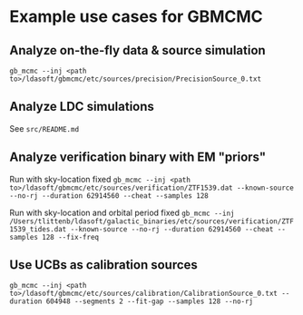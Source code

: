 # Example use cases for GBMCMC

## Analyze on-the-fly data & source simulation
`gb_mcmc --inj <path to>/ldasoft/gbmcmc/etc/sources/precision/PrecisionSource_0.txt`

## Analyze LDC simulations
See `src/README.md`

## Analyze verification binary with EM "priors"
Run with sky-location fixed
`gb_mcmc --inj <path to>/ldasoft/gbmcmc/etc/sources/verification/ZTF1539.dat --known-source --no-rj --duration 62914560 --cheat --samples 128`

Run with sky-location and orbital period fixed
`gb_mcmc --inj /Users/tlittenb/ldasoft/galactic_binaries/etc/sources/verification/ZTF1539_tides.dat --known-source --no-rj --duration 62914560 --cheat --samples 128 --fix-freq`

## Use UCBs as calibration sources
`gb_mcmc --inj <path to>/ldasoft/gbmcmc/etc/sources/calibration/CalibrationSource_0.txt --duration 604948 --segments 2 --fit-gap --samples 128 --no-rj`
